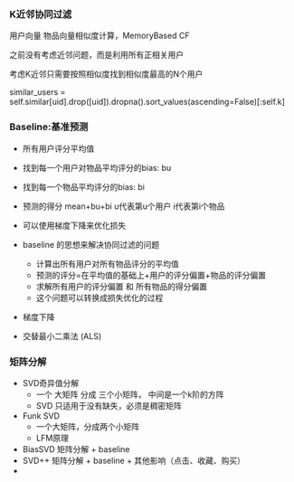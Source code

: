 ### K近邻协同过滤

用户向量 物品向量相似度计算，MemoryBased CF

之前没有考虑近邻问题，而是利用所有正相关用户

考虑K近邻只需要按照相似度找到相似度最高的N个用户

similar_users = self.similar[uid].drop([uid]).dropna().sort_values(ascending=False)[:self.k]



### Baseline:基准预测

- 所有用户评分平均值

- 找到每一个用户对物品平均评分的bias: bu

- 找到每一个物品平均评分的bias: bi

- 预测的得分 mean+bu+bi u代表第u个用户 i代表第i个物品

- 可以使用梯度下降来优化损失

  

- baseline 的思想来解决协同过滤的问题
  - 计算出所有用户对所有物品评分的平均值
  - 预测的评分=在平均值的基础上+用户的评分偏置+物品的评分偏置
  - 求解所有用户的评分偏置 和 所有物品的得分偏置
  - 这个问题可以转换成损失优化的过程

- 梯度下降
- 交替最小二乘法 (ALS)



### 矩阵分解

- SVD奇异值分解
  - 一个 大矩阵 分成 三个小矩阵， 中间是一个k阶的方阵
  - SVD 只适用于没有缺失，必须是稠密矩阵
- Funk SVD
  - 一个大矩阵，分成两个小矩阵
  - LFM原理
- BiasSVD 矩阵分解 + baseline
- SVD++ 矩阵分解 + baseline + 其他影响（点击、收藏、购买）
- 


